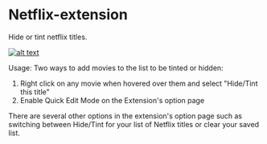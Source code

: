 # Netflix-extension
Hide or tint netflix titles.


[![alt text](https://github.com/junhe833/Netflix-extension/blob/master/NetflixHide/images/unnamed.jpg)](https://www.youtube.com/watch?v=Veid1Olkuws&feature=youtu.be)


Usage:
Two ways to add movies to the list to be tinted or hidden:
1) Right click on any movie when hovered over them and select "Hide/Tint this title"
2) Enable Quick Edit Mode on the Extension's option page

There are several other options in the extension's option page such as switching between Hide/Tint for your list of Netflix titles or clear your saved list.




